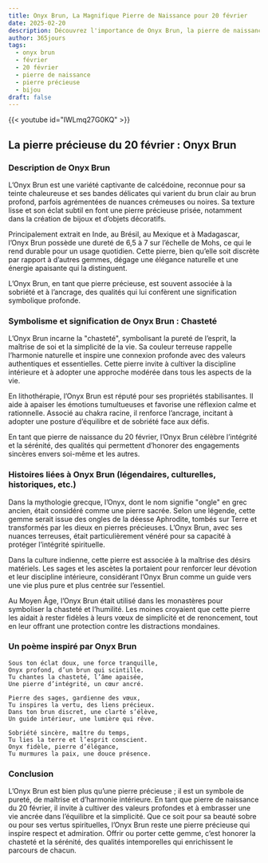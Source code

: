 ```yaml
---
title: Onyx Brun, La Magnifique Pierre de Naissance pour 20 février
date: 2025-02-20
description: Découvrez l'importance de Onyx Brun, la pierre de naissance du 20 février qui symbolise Chasteté. Laissez sa beauté et sa signification illuminer votre journée.
author: 365jours
tags:
  - onyx brun
  - février
  - 20 février
  - pierre de naissance
  - pierre précieuse
  - bijou
draft: false
---
```


{{< youtube id="IWLmq27G0KQ" >}}

## La pierre précieuse du 20 février : Onyx Brun

### Description de Onyx Brun

L’Onyx Brun est une variété captivante de calcédoine, reconnue pour sa teinte chaleureuse et ses bandes délicates qui varient du brun clair au brun profond, parfois agrémentées de nuances crémeuses ou noires. Sa texture lisse et son éclat subtil en font une pierre précieuse prisée, notamment dans la création de bijoux et d’objets décoratifs.

Principalement extrait en Inde, au Brésil, au Mexique et à Madagascar, l’Onyx Brun possède une dureté de 6,5 à 7 sur l’échelle de Mohs, ce qui le rend durable pour un usage quotidien. Cette pierre, bien qu’elle soit discrète par rapport à d’autres gemmes, dégage une élégance naturelle et une énergie apaisante qui la distinguent.

L’Onyx Brun, en tant que pierre précieuse, est souvent associée à la sobriété et à l’ancrage, des qualités qui lui confèrent une signification symbolique profonde.

### Symbolisme et signification de Onyx Brun : Chasteté

L’Onyx Brun incarne la "chasteté", symbolisant la pureté de l’esprit, la maîtrise de soi et la simplicité de la vie. Sa couleur terreuse rappelle l’harmonie naturelle et inspire une connexion profonde avec des valeurs authentiques et essentielles. Cette pierre invite à cultiver la discipline intérieure et à adopter une approche modérée dans tous les aspects de la vie.

En lithothérapie, l’Onyx Brun est réputé pour ses propriétés stabilisantes. Il aide à apaiser les émotions tumultueuses et favorise une réflexion calme et rationnelle. Associé au chakra racine, il renforce l’ancrage, incitant à adopter une posture d’équilibre et de sobriété face aux défis.

En tant que pierre de naissance du 20 février, l’Onyx Brun célèbre l’intégrité et la sérénité, des qualités qui permettent d’honorer des engagements sincères envers soi-même et les autres.

### Histoires liées à Onyx Brun (légendaires, culturelles, historiques, etc.)

Dans la mythologie grecque, l’Onyx, dont le nom signifie "ongle" en grec ancien, était considéré comme une pierre sacrée. Selon une légende, cette gemme serait issue des ongles de la déesse Aphrodite, tombés sur Terre et transformés par les dieux en pierres précieuses. L’Onyx Brun, avec ses nuances terreuses, était particulièrement vénéré pour sa capacité à protéger l’intégrité spirituelle.

Dans la culture indienne, cette pierre est associée à la maîtrise des désirs matériels. Les sages et les ascètes la portaient pour renforcer leur dévotion et leur discipline intérieure, considérant l’Onyx Brun comme un guide vers une vie plus pure et plus centrée sur l’essentiel.

Au Moyen Âge, l’Onyx Brun était utilisé dans les monastères pour symboliser la chasteté et l’humilité. Les moines croyaient que cette pierre les aidait à rester fidèles à leurs vœux de simplicité et de renoncement, tout en leur offrant une protection contre les distractions mondaines.

### Un poème inspiré par Onyx Brun

```
Sous ton éclat doux, une force tranquille,  
Onyx profond, d’un brun qui scintille.  
Tu chantes la chasteté, l’âme apaisée,  
Une pierre d’intégrité, un cœur ancré.

Pierre des sages, gardienne des vœux,  
Tu inspires la vertu, des liens précieux.  
Dans ton brun discret, une clarté s’élève,  
Un guide intérieur, une lumière qui rêve.

Sobriété sincère, maître du temps,  
Tu lies la terre et l’esprit conscient.  
Onyx fidèle, pierre d’élégance,  
Tu murmures la paix, une douce présence.  
```

### Conclusion

L’Onyx Brun est bien plus qu’une pierre précieuse ; il est un symbole de pureté, de maîtrise et d’harmonie intérieure. En tant que pierre de naissance du 20 février, il invite à cultiver des valeurs profondes et à embrasser une vie ancrée dans l’équilibre et la simplicité. Que ce soit pour sa beauté sobre ou pour ses vertus spirituelles, l’Onyx Brun reste une pierre précieuse qui inspire respect et admiration. Offrir ou porter cette gemme, c’est honorer la chasteté et la sérénité, des qualités intemporelles qui enrichissent le parcours de chacun.